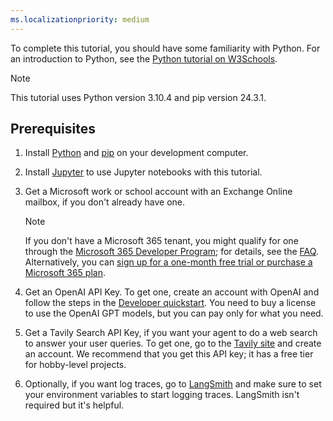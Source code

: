 ```yaml
---
ms.localizationpriority: medium
---
```


<!-- markdownlint-disable MD041 -->

To complete this tutorial, you should have some familiarity with Python. For an introduction to Python, see the [Python tutorial on W3Schools](https://www.w3schools.com/python/default.asp).

> [!NOTE]
> This tutorial uses Python version 3.10.4 and pip version 24.3.1.

## Prerequisites

1. Install [Python](https://www.python.org/) and [pip](https://pip.pypa.io/en/stable/) on your development computer.
2. Install [Jupyter](https://jupyter.org/install) to use Jupyter notebooks with this tutorial.
3. Get a Microsoft work or school account with an Exchange Online mailbox, if you don't already have one. 

    > [!NOTE]
    > If you don't have a Microsoft 365 tenant, you might qualify for one through the [Microsoft 365 Developer Program](https://developer.microsoft.com/microsoft-365/dev-program); for details, see the [FAQ](https://learn.microsoft.com/en-us/office/developer-program/microsoft-365-developer-program-faq#who-qualifies-for-a-microsoft-365-e5-developer-subscription-). Alternatively, you can [sign up for a one-month free trial or purchase a Microsoft 365 plan](https://www.microsoft.com/en-us/microsoft-365/try).

4. Get an OpenAI API Key. To get one, create an account with OpenAI and follow the steps in the [Developer quickstart](https://platform.openai.com/docs/quickstart). You need to buy a license to use the OpenAI GPT models, but you can pay only for what you need.
5. Get a Tavily Search API Key, if you want your agent to do a web search to answer your user queries. To get one, go to the [Tavily site](https://app.tavily.com/sign-in) and create an account. We recommend that you get this API key; it has a free tier for hobby-level projects.
6. Optionally, if you want log traces, go to [LangSmith](https://smith.langchain.com/) and make sure to set your environment variables to start logging traces. LangSmith isn't required but it's helpful.
